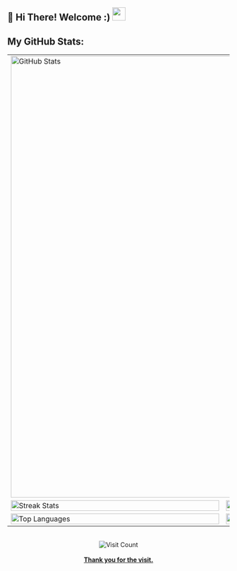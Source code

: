 ## 👋 Hi There! Welcome :) <img src="https://github.githubassets.com/images/mona-loading-dark.gif" width="30"/>
<!--
<img width="50%" src="https://mblogthumb-phinf.pstatic.net/MjAxODExMDFfMTcw/MDAxNTQxMDQyMDg4MjQ0.B0N974qP_FCEw6Hj28xDjRYXTHU6R7M7pEpvsRKhqlAg.zaTEhwKDfmQql81e44pyBapnlvdO38GdJHME-V_fQkAg.GIF.yellowouk2/1540993661620.GIF?type=w800"/>

**`The Code Sorcerer (Student/Developer)`**<br/>
**`Learing Mystic Arts (Web App Sorcery)`**


```
 "Writing code is like performing magic; you turn abstract thoughts into tangible wonders." 
```

I'm Rahul, an undergraduate student with a passion for web app development. Currently, I'm pursuing a Bachelor's degree in Computer Science. I enjoy learning new things, building projects, and solving problems. I'm dedicated to studying every day to achieve my dreams. 

> *Connect with me via:*

[![X](https://img.shields.io/badge/X-black.svg?logo=X&logoColor=white)](https://x.com/rahulcodes01) [![Gmail](https://img.shields.io/badge/Gmail-D14836?logo=gmail&logoColor=white)](mailto:mp902785@gmail.com)
 [![LinkedIn](https://img.shields.io/badge/LinkedIn-%230077B5.svg?logo=linkedin&logoColor=white)](https://linkedin.com/in/rahul-patel-6b3143220) [![GitHub](https://img.shields.io/badge/GitHub-%23121011.svg?logo=github&logoColor=white)](https://github.com/rahulpatel902)
 [![LeetCode](https://img.shields.io/badge/LeetCode-%23FFA116.svg?logo=leetcode&logoColor=black)](https://leetcode.com/) [![Instagram](https://img.shields.io/badge/Instagram-%23E4405F.svg?logo=Instagram&logoColor=white)](https://instagram.com/rahul_p902)


## More About Me:
- 🔭 I'm a Bachelor's student in Computer Science.
- 🌱 Currently learning MERN Stack and Data Structures & Algorithms.
- 🌐 I speak: Hindi, English (semi-fluent) and am also learning Japanese.
- 💬 Ask me about Programming, Web Development, Data Structures & Algorithms.
- 🎮 Hobbies include solving problems on LeetCode, watching anime, reading manga, playing video games & drawing.
- ✨ Fun fact: Dark mode is my go-to aesthetic!.
  
## Language, Framework & Tools:

<table>
  <tr>
    <td>&nbsp;</td>
    <th scope="col">Stack</th>
  </tr>
  <tr>
    <th align="left" scope="row">Languages</th>
    <td>
      <img src="https://img.shields.io/badge/C-%2300599C.svg?style=flat-square&logo=c&logoColor=white" alt="C"/>
      <img src="https://img.shields.io/badge/c%2B%2B-%2300599C.svg?style=flat-square&logo=c%2B%2B&logoColor=white" alt="C++"/>
      <img src="https://img.shields.io/badge/java-%23ED8B00.svg?style=flat-square&logo=openjdk&logoColor=white" alt="Java"/>
      <img src="https://img.shields.io/badge/kotlin-%237F52FF.svg?style=flat-square&logo=kotlin&logoColor=white" alt="Kotlin"/>
      <img src="https://img.shields.io/badge/python-3670A0?style=flat-square&logo=python&logoColor=ffdd54" alt="Python"/>
      <img src="https://img.shields.io/badge/html5-%23E34F26.svg?style=flat-square&logo=html5&logoColor=white" alt="HTML5"/>
      <img src="https://img.shields.io/badge/css3-%231572B6.svg?style=flat-square&logo=css3&logoColor=white" alt="CSS3"/>
      <img src="https://img.shields.io/badge/javascript-%23323330.svg?style=flat-square&logo=javascript&logoColor=%23F7DF1E" alt="JavaScript"/>
      <img src="https://img.shields.io/badge/typescript-%23007ACC.svg?style=flat-square&logo=typescript&logoColor=white" alt="TypeScript"/>
      <img src="https://img.shields.io/badge/markdown-%23000000.svg?style=flat-square&logo=markdown&logoColor=white" alt="Markdown"/>
      <img src="https://img.shields.io/badge/latex-%23008080.svg?style=flat-square&logo=latex&logoColor=white" alt="LaTeX"/>
      <img src="https://img.shields.io/badge/php-%237A7A7A.svg?style=flat-square&logo=php&logoColor=white" alt="PHP"/>
      <img src="https://img.shields.io/badge/sql-%234479A1.svg?style=flat-square&logo=sql&logoColor=white" alt="SQL"/>
    </td>
  </tr>
  <tr>
    <th align="left" scope="row">Frameworks, Libraries & Server</th>
    <td>
      <img src="https://img.shields.io/badge/React-%2320232a.svg?style=flat-square&logo=react&logoColor=%2361DAFB" alt="React"/>
      <img src="https://img.shields.io/badge/React_Router-CA4245?style=flat-square&logo=react-router&logoColor=white" alt="React Router"/>
      <img src="https://img.shields.io/badge/Next.js-black?style=flat-square&logo=next.js&logoColor=white" alt="Next.js"/>
      <img src="https://img.shields.io/badge/Redux-%23593d88.svg?style=flat-square&logo=redux&logoColor=white" alt="Redux"/>
      <img src="https://img.shields.io/badge/express.js-%23404d59.svg?style=flat-square&logo=express&logoColor=%2361DAFB" alt="Express.js"/>
      <img src="https://img.shields.io/badge/tailwindcss-%2338B2AC.svg?style=flat-square&logo=tailwind-css&logoColor=white" alt="TailwindCSS"/>
      <img src="https://img.shields.io/badge/Node.js-339933?style=flat-square&logo=Node.js&logoColor=white"/>
    </td>
  </tr>
  <tr>
    <th align="left" scope="row">Databases, Cloud & Hosting </th>
    <td>
      <img src="https://img.shields.io/badge/MongoDB-%234ea94b.svg?style=flat-square&logo=mongodb&logoColor=white" alt="MongoDB"/>
      <img src="https://img.shields.io/badge/mysql-4479A1.svg?style=flat-square&logo=mysql&logoColor=white" alt="MySQL"/>
      <img src="https://img.shields.io/badge/AWS-232F3E?style=flat-square&logo=amazonwebservices&logoColor=white"/>
	  <img src="https://img.shields.io/badge/Docker-2496ED?style=flat-square&logo=docker&logoColor=white"/>
     <img src="https://img.shields.io/badge/Kubernetes-326CE5?style=flat-square&logo=kubernetes&logoColor=white"/>
      <img src="https://img.shields.io/badge/GoogleCloud-%234285F4.svg?style=flat-square&logo=google-cloud&logoColor=white" alt="Google Cloud"/>
      <img src="https://img.shields.io/badge/Firebase-%23039BE5.svg?style=flat-square&logo=firebase" alt="Firebase"/>
      <img src="https://img.shields.io/badge/github%20pages-121013?style=flat-square&logo=github&logoColor=white" alt="GitHub Pages"/>
      <img src="https://img.shields.io/badge/heroku-%23430098.svg?style=flat-square&logo=heroku&logoColor=white" alt="Heroku"/>
      <img src="https://img.shields.io/badge/netlify-%23000000.svg?style=flat-square&logo=netlify&logoColor=#00C7B7" alt="Netlify"/>
      <img src="https://img.shields.io/badge/vercel-%23000000.svg?style=flat-square&logo=vercel&logoColor=white" alt="Vercel"/>
      <img src="https://img.shields.io/badge/notion-%23000000.svg?style=flat-square&logo=notion&logoColor=white" alt="Notion"/>
    </td>
  </tr>
  <tr>
    <th align="left" scope="row">Software and Tools</th>
    <td>
      <img src="https://img.shields.io/badge/Adobe%20After%20Effects-9999FF.svg?style=flat-square&logo=Adobe%20After%20Effects&logoColor=white" alt="Adobe After Effects"/>
      <img src="https://img.shields.io/badge/Adobe%20Premiere%20Pro-9999FF.svg?style=flat-square&logo=Adobe%20Premiere%20Pro&logoColor=white" alt="Adobe Premiere Pro"/>
      <img src="https://img.shields.io/badge/Adobe%20Lightroom-31A8FF.svg?style=flat-square&logo=Adobe%20Lightroom&logoColor=white" alt="Adobe Lightroom"/>
      <img src="https://img.shields.io/badge/Adobe%20Photoshop-%2331A8FF.svg?style=flat-square&logo=Adobe%20Photoshop&logoColor=white" alt="Adobe Photoshop"/>
      <img src="https://img.shields.io/badge/Adobe%20Illustrator-%23FF9A00.svg?style=flat-square&logo=Adobe%20Illustrator&logoColor=white" alt="Adobe Illustrator"/>
      <img src="https://img.shields.io/badge/Adobe%20XD-470137?style=flat-square&logo=Adobe%20XD&logoColor=#FF61F6" alt="Adobe XD"/>
           <img src="https://img.shields.io/badge/Figma-%23F24E1E.svg?style=flat-square&logo=Figma&logoColor=white" alt="Figma"/>
           <img src="https://img.shields.io/badge/Postman-FF6C37?style=flat-square&logo=Postman&logoColor=white" alt="Postman"/>
      <img src="https://img.shields.io/badge/git-%23F05033.svg?style=flat-square&logo=Git&logoColor=white" alt="Git"/>
      <img src="https://img.shields.io/badge/github-%23121011.svg?style=flat-square&logo=github&logoColor=white" alt="GitHub"/>
    </td>
  </tr>
</table>

-->
## My GitHub Stats:
<table>
   <tr>
     <td colspan="2">
	<img src="http://github-profile-summary-cards.vercel.app/api/cards/profile-details?username=rahulpatel902&theme=midnight_purple" alt="GitHub Stats" style="width: 1000px;">	
     </td>
  </tr>
  <tr>
    <td>
     <img src="https://github-readme-streak-stats.herokuapp.com/?user=rahulpatel902&theme=midnight-purple&hide_border=true" alt="Streak Stats" style="width: 100%;">
    </td>
   <td>
	<img src="https://github-readme-stats.vercel.app/api?username=rahulpatel902&theme=midnight-purple&hide_border=true&include_all_commits=true&count_private=true" alt="GitHub Stats" style="width: 100%; ">
   </td>
  </tr>
  <tr>
    <td>
     <img src="https://github-readme-stats.vercel.app/api/top-langs/?username=rahulpatel902&theme=midnight-purple&hide_border=true&include_all_commits=true&count_private=true&layout=compact" alt="Top Languages" style="width: 100%; ">
    </td>
     <td>
      <img src="https://github-contributor-stats.vercel.app/api?username=rahulpatel902&limit=5&theme=midnight-purple&hide_border=true&combine_all_yearly_contributions=true" alt="Contributor Stats" style="width: 100%;">
    </td>
  </tr>
</table>

<!--
## My workspace
![ASUS](https://img.shields.io/badge/ASUS-%23000000.svg?&style=flat-square&logo=asus&logoColor=white)
![Windows 11](https://img.shields.io/badge/Windows%2011-%230079D1.svg?&style=flat-square&logo=windows&logoColor=white)
![Ubuntu](https://img.shields.io/badge/Linux%20Ubuntu-%230078D6.svg?&style=flat-square&logo=ubuntu&logoColor=white)
![AMD Ryzen 5600H](https://img.shields.io/badge/AMD%20Ryzen%205600H-%23ED1C24.svg?&style=flat-square&logo=amd&logoColor=white)
![SSD 512GB](https://img.shields.io/badge/SSD-512GB-%230071C5.svg?&style=flat-square&logoColor=white)
![RAM 16GB](https://img.shields.io/badge/RAM-16GB-%230071C5.svg?&style=flat-square&logo=ram&logoColor=white)
![Chrome](https://img.shields.io/badge/Chrome-%234285F4.svg?&style=flat-square&logo=google-chrome&logoColor=white)
![Arc Browser](https://img.shields.io/badge/Arc%20Browser-%23000000.svg?&style=flat-square&logo=arc-browser&logoColor=white)
![VS Code](https://img.shields.io/badge/VS%20Code-%23007ACC.svg?&style=flat-square&logo=visual-studio-code&logoColor=white)
![Windows Terminal](https://img.shields.io/badge/Windows%20Terminal-%234D4D4D.svg?&style=flat-square&logo=windows-terminal&logoColor=white)
-->

 <br>

<div align="center">
<!-- 	<img src="https://visitcount.itsvg.in/api?id=rahulpatel902&icon=5&color=6" alt="Visit Count"> -->
	<img src="https://komarev.com/ghpvc/?username=rahulpatel902&color=blueviolet&style=flat-square&abbreviated=true" alt="Visit Count">
<br> <br>
<span><b><u>Thank you for the visit.</u></b></span>
</div>

